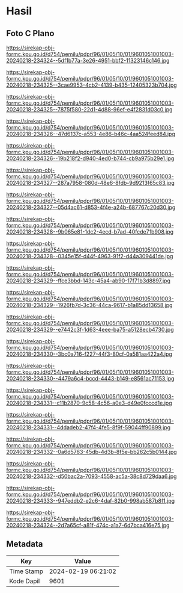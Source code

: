 # Hasil

## Foto C Plano

https://sirekap-obj-formc.kpu.go.id/d754/pemilu/pdpr/96/01/05/10/01/9601051001003-20240218-234324--5df1b77a-3e26-4951-bbf2-11323146c146.jpg

https://sirekap-obj-formc.kpu.go.id/d754/pemilu/pdpr/96/01/05/10/01/9601051001003-20240218-234325--3cae9953-4cb2-4139-b435-12405323b704.jpg

https://sirekap-obj-formc.kpu.go.id/d754/pemilu/pdpr/96/01/05/10/01/9601051001003-20240218-234325--7875f580-22d1-4d88-96ef-e4f2831d03c0.jpg

https://sirekap-obj-formc.kpu.go.id/d754/pemilu/pdpr/96/01/05/10/01/9601051001003-20240218-234326--47d6137c-a553-4e86-b46c-4aa524feed84.jpg

https://sirekap-obj-formc.kpu.go.id/d754/pemilu/pdpr/96/01/05/10/01/9601051001003-20240218-234326--19b218f2-d940-4ed0-b744-cb9a975b29e1.jpg

https://sirekap-obj-formc.kpu.go.id/d754/pemilu/pdpr/96/01/05/10/01/9601051001003-20240218-234327--287a7958-080d-48e6-8fdb-9d9213f65c83.jpg

https://sirekap-obj-formc.kpu.go.id/d754/pemilu/pdpr/96/01/05/10/01/9601051001003-20240218-234327--05d4ac61-d853-4f4e-a24b-687767c20d30.jpg

https://sirekap-obj-formc.kpu.go.id/d754/pemilu/pdpr/96/01/05/10/01/9601051001003-20240218-234328--9b065e81-1dc2-4ecd-b7ad-40fcde71b908.jpg

https://sirekap-obj-formc.kpu.go.id/d754/pemilu/pdpr/96/01/05/10/01/9601051001003-20240218-234328--0345e15f-d44f-4963-91f2-d44a309441de.jpg

https://sirekap-obj-formc.kpu.go.id/d754/pemilu/pdpr/96/01/05/10/01/9601051001003-20240218-234329--ffce3bbd-143c-45a4-ab90-17f71b3d8897.jpg

https://sirekap-obj-formc.kpu.go.id/d754/pemilu/pdpr/96/01/05/10/01/9601051001003-20240218-234329--1926fb7d-3c36-44ca-9617-b1a85dd13658.jpg

https://sirekap-obj-formc.kpu.go.id/d754/pemilu/pdpr/96/01/05/10/01/9601051001003-20240218-234329--e7442c3f-1d63-4eee-ba75-a5128ecb4730.jpg

https://sirekap-obj-formc.kpu.go.id/d754/pemilu/pdpr/96/01/05/10/01/9601051001003-20240218-234330--3bc0a716-f227-44f3-80cf-0a581aa422a4.jpg

https://sirekap-obj-formc.kpu.go.id/d754/pemilu/pdpr/96/01/05/10/01/9601051001003-20240218-234330--4479a6c4-bccd-4443-b149-e8561ac71153.jpg

https://sirekap-obj-formc.kpu.go.id/d754/pemilu/pdpr/96/01/05/10/01/9601051001003-20240218-234331--c11b2870-9c58-4c56-a0e3-d49e0fcccd1e.jpg

https://sirekap-obj-formc.kpu.go.id/d754/pemilu/pdpr/96/01/05/10/01/9601051001003-20240218-234331--4ddadeb2-47f4-4fe5-8f9f-59044ff90899.jpg

https://sirekap-obj-formc.kpu.go.id/d754/pemilu/pdpr/96/01/05/10/01/9601051001003-20240218-234332--0a6d5763-45db-4d3b-8f5e-bb262c5b0144.jpg

https://sirekap-obj-formc.kpu.go.id/d754/pemilu/pdpr/96/01/05/10/01/9601051001003-20240218-234332--d50bac2a-7093-4558-ac5a-38c8d729daa6.jpg

https://sirekap-obj-formc.kpu.go.id/d754/pemilu/pdpr/96/01/05/10/01/9601051001003-20240218-234333--947eddb2-e2c6-4daf-82b0-998ab587b8f1.jpg

https://sirekap-obj-formc.kpu.go.id/d754/pemilu/pdpr/96/01/05/10/01/9601051001003-20240218-234324--2d7a65cf-a81f-474c-a1a7-6d7bca416e75.jpg


## Metadata

| Key        | Value               |
| ---------- | ------------------- |
| Time Stamp | 2024-02-19 06:21:02 |
| Kode Dapil | 9601                |



